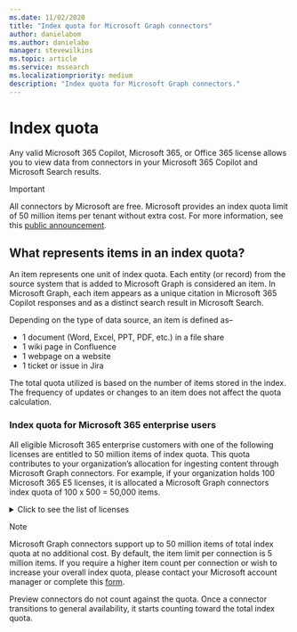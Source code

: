 ```yaml
---
ms.date: 11/02/2020
title: "Index quota for Microsoft Graph connectors"
author: danielabom
ms.author: danielabo
manager: stevewilkins
ms.topic: article
ms.service: mssearch
ms.localizationpriority: medium
description: "Index quota for Microsoft Graph connectors."
---
```

# Index quota
Any valid Microsoft 365 Copilot, Microsoft 365, or Office 365 license allows you to view data from connectors in your Microsoft 365 Copilot and Microsoft Search results.

>[!IMPORTANT]
>All connectors by Microsoft are free. Microsoft provides an index quota limit of 50 million items per tenant without extra cost. For more information, see this [public announcement](https://techcommunity.microsoft.com/t5/copilot-for-microsoft-365/bg-p/Microsoft365CopilotBlog).

## What represents items in an index quota?
An item represents one unit of index quota. Each entity (or record) from the source system that is added to Microsoft Graph is considered an item. In Microsoft Graph, each item appears as a unique citation in Microsoft 365 Copilot responses and as a distinct search result in Microsoft Search. 

Depending on the type of data source, an item is defined as– 
-	1 document (Word, Excel, PPT, PDF, etc.) in a file share
-	1 wiki page in Confluence
-	1 webpage on a website
-	1 ticket or issue in Jira

The total quota utilized is based on the number of items stored in the index. The frequency of updates or changes to an item does not affect the quota calculation.

### Index quota for Microsoft 365 enterprise users

All eligible Microsoft 365 enterprise customers with one of the following licenses are entitled to 50 million items of index quota. This quota contributes to your organization’s allocation for ingesting content through Microsoft Graph connectors. For example, if your organization holds 100 Microsoft 365 E5 licenses, it is allocated a Microsoft Graph connectors index quota of 100 x 500 = 50,000 items.

<details>
<summary>Click to see the list of licenses</summary>
  
|License name|
|:---|
|Microsoft 365 Copilot|
|Microsoft 365 Business Basic|
|Microsoft 365 E5 or Office 365 E5|
|Microsoft 365 Business Standard|
|Office 365 E1|
|Microsoft 365 Business Premium|
|Office 365 E3|
|Office 365 G1|
|Office 365 E5|
|Office 365 G3|
|Microsoft 365 E3|
|Office 365 G5|
|Microsoft 365 E5|
|Microsoft 365 G3|
|Microsoft 365 F1|
|Microsoft 365 G5|
|Microsoft 365 F3|
|Office 365 A3|
|Office 365 F3|
|Office 365 A5|
|Microsoft 365 A3|
|Microsoft 365 A5|

</details>

> [!NOTE]
>Microsoft Graph connectors support up to 50 million items of total index quota at no additional cost. By default, the item limit per connection is 5 million items. If you require a higher item count per connection or wish to increase your overall index quota, please contact your Microsoft account manager or complete this [form](https://aka.ms/GraphConnectorsHigherCapacity).
> 
>Preview connectors do not count against the quota. Once a connector transitions to general availability, it starts counting toward the total index quota.
